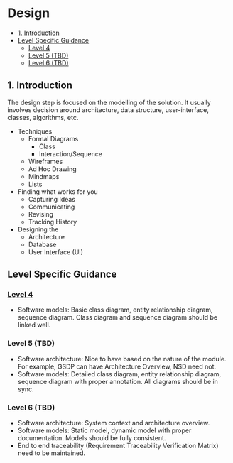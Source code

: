 # Design <!-- omit in toc -->

- [1. Introduction](#1-introduction)
- [Level Specific Guidance](#level-specific-guidance)
  - [Level 4](#level-4)
  - [Level 5 (TBD)](#level-5-tbd)
  - [Level 6 (TBD)](#level-6-tbd)

## 1. Introduction

The design step is focused on the modelling of the solution.
It usually involves decision around architecture, data structure, user-interface, classes, algorithms, etc.

- Techniques
  - Formal Diagrams
    - Class
    - Interaction/Sequence
  - Wireframes
  - Ad Hoc Drawing
  - Mindmaps
  - Lists  
- Finding what works for you
  - Capturing Ideas
  - Communicating
  - Revising
  - Tracking History
- Designing the
  - Architecture
  - Database
  - User Interface (UI)  

## Level Specific Guidance

### [Level 4](../initiation/level4/level4-initiation.md)

- Software models: Basic class diagram, entity relationship diagram, sequence diagram. Class diagram and sequence diagram should be linked well.

### Level 5 (TBD)

- Software architecture: Nice to have based on the nature of the module. For example, GSDP can have Architecture Overview, NSD need not.
- Software models: Detailed class diagram, entity relationship diagram, sequence diagram with proper annotation. All diagrams should be in sync.

### Level 6 (TBD)

- Software architecture: System context and architecture overview.
- Software models: Static model, dynamic model with proper documentation. Models should be fully consistent.
- End to end traceability (Requirement Traceability Verification Matrix) need to be maintained.
